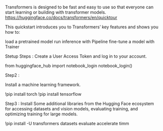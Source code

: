 
Transformers is designed to be fast and easy to use so that everyone can start learning or building with transformer models.
https://huggingface.co/docs/transformers/en/quicktour

This quickstart introduces you to Transformers’ key features and shows you how to:

load a pretrained model
run inference with Pipeline
fine-tune a model with Trainer

Stetup Steps : 
Create a User Access Token and log in to your account.

from huggingface_hub import notebook_login
notebook_login()

Step2 :

Install a machine learning framework.

!pip install torch 
!pip install tensorflow

Step3 :
Install Some additional libraries from the Hugging Face ecosystem for accessing datasets and vision models, evaluating training, and optimizing training for large models.

!pip install -U transformers datasets evaluate accelerate timm
